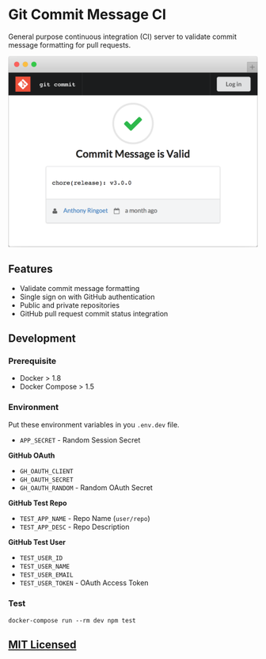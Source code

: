 # Git Commit Message CI

General purpose continuous integration (CI) server to validate commit message
formatting for pull requests.

![Valid Commit Message](https://raw.githubusercontent.com/Starefossen/commit-message-ci/master/static/images/about/valid.png)

## Features

* Validate commit message formatting
* Single sign on with GitHub authentication
* Public and private repositories
* GitHub pull request commit status integration

## Development

### Prerequisite

* Docker > 1.8
* Docker Compose > 1.5

### Environment

Put these environment variables in you `.env.dev` file.

* `APP_SECRET` - Random Session Secret

**GitHub OAuth**

* `GH_OAUTH_CLIENT`
* `GH_OAUTH_SECRET`
* `GH_OAUTH_RANDOM` - Random OAuth Secret

**GitHub Test Repo**

* `TEST_APP_NAME` - Repo Name (`user/repo`)
* `TEST_APP_DESC` - Repo Description

**GitHub Test User**

* `TEST_USER_ID`
* `TEST_USER_NAME`
* `TEST_USER_EMAIL`
* `TEST_USER_TOKEN` - OAuth Access Token

### Test

```
docker-compose run --rm dev npm test
```

## [MIT Licensed](https://github.com/Starefossen/commit-message-ci/blob/master/LICENSE)
